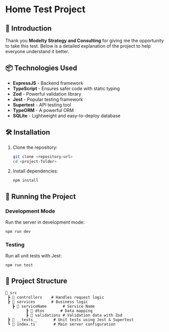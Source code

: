 # Home Test Project

## 🚀 Introduction

Thank you **Modelty Strategy and Consulting** for giving me the opportunity to take this test. Below is a detailed explanation of the project to help everyone understand it better.

## 📦 Technologies Used

- **ExpressJS** - Backend framework
- **TypeScript** - Ensures safer code with static typing
- **Zod** - Powerful validation library
- **Jest** - Popular testing framework
- **Supertest** - API testing tool
- **TypeORM** - A powerful ORM
- **SQLite** - Lightweight and easy-to-deploy database

## 🛠 Installation

1. Clone the repository:

   ```sh
   git clone <repository-url>
   cd <project-folder>
   ```

2. Install dependencies:

   ```sh
   npm install
   ```

## 🚀 Running the Project

### Development Mode

Run the server in development mode:

```sh
npm run dev
```

### Testing

Run all unit tests with Jest:

```sh
npm run test
```

## 📌 Project Structure

```plaintext
📂 src
 ┣ 📂 controllers    # Handles request logic
 ┣ 📂 services       # Business logic
   ┣ 📂 serviceName       # Service Name
         ┣ 📂 dtos       # Data mapping
         ┣ 📂 validations # Validation data with Zod
 ┣ 📂 __tests__       # Unit tests using Jest & Supertest
 ┗ 📜 index.ts        # Main server configuration
```
